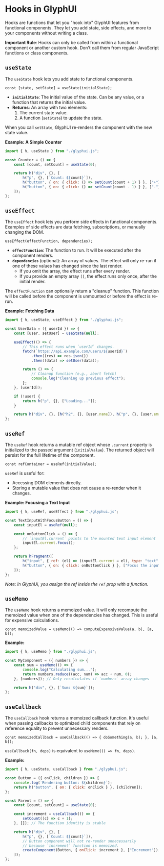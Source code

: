 # Hooks in GlyphUI

Hooks are functions that let you "hook into" GlyphUI features from functional components. They let you add state, side effects, and more to your components without writing a class.

**Important Rule**: Hooks can only be called from within a functional component or another custom hook. Don't call them from regular JavaScript functions or class components.

## `useState`

The `useState` hook lets you add state to functional components.

`const [state, setState] = useState(initialState);`

-   **`initialState`**: The initial value of the state. Can be any value, or a function that returns the initial value.
-   **Returns**: An array with two elements:
    1.  The current state value.
    2.  A function (`setState`) to update the state.

When you call `setState`, GlyphUI re-renders the component with the new state value.

**Example: A Simple Counter**

```javascript
import { h, useState } from "./glyphui.js";

const Counter = () => {
	const [count, setCount] = useState(0);

	return h("div", {}, [
		h("p", {}, [`Count: ${count}`]),
		h("button", { on: { click: () => setCount(count + 1) } }, ["+"]),
		h("button", { on: { click: () => setCount(count - 1) } }, ["-"]),
	]);
};
```

## `useEffect`

The `useEffect` hook lets you perform side effects in functional components. Examples of side effects are data fetching, subscriptions, or manually changing the DOM.

`useEffect(effectFunction, dependencies);`

-   **`effectFunction`**: The function to run. It will be executed after the component renders.
-   **`dependencies`** (optional): An array of values. The effect will only re-run if one of these values has changed since the last render.
    -   If you omit the array, the effect runs after every render.
    -   If you provide an empty array `[]`, the effect runs only once, after the initial render.

The `effectFunction` can optionally return a "cleanup" function. This function will be called before the component is unmounted or before the effect is re-run.

**Example: Fetching Data**

```javascript
import { h, useState, useEffect } from "./glyphui.js";

const UserData = ({ userId }) => {
	const [user, setUser] = useState(null);

	useEffect(() => {
		// This effect runs when `userId` changes.
		fetch(`https://api.example.com/users/${userId}`)
			.then((res) => res.json())
			.then((data) => setUser(data));

		return () => {
			// Cleanup function (e.g., abort fetch)
			console.log("Cleaning up previous effect");
		};
	}, [userId]);

	if (!user) {
		return h("p", {}, ["Loading..."]);
	}

	return h("div", {}, [h("h2", {}, [user.name]), h("p", {}, [user.email])]);
};
```

## `useRef`

The `useRef` hook returns a mutable ref object whose `.current` property is initialized to the passed argument (`initialValue`). The returned object will persist for the full lifetime of the component.

`const refContainer = useRef(initialValue);`

`useRef` is useful for:

-   Accessing DOM elements directly.
-   Storing a mutable value that does not cause a re-render when it changes.

**Example: Focusing a Text Input**

```javascript
import { h, useRef, useEffect } from "./glyphui.js";

const TextInputWithFocusButton = () => {
	const inputEl = useRef(null);

	const onButtonClick = () => {
		// `inputEl.current` points to the mounted text input element
		inputEl.current.focus();
	};

	return hFragment([
		h("input", { ref: (el) => (inputEl.current = el), type: "text" }),
		h("button", { on: { click: onButtonClick } }, ["Focus the input"]),
	]);
};
```

_Note: In GlyphUI, you assign the ref inside the `ref` prop with a function._

## `useMemo`

The `useMemo` hook returns a memoized value. It will only recompute the memoized value when one of the dependencies has changed. This is useful for expensive calculations.

`const memoizedValue = useMemo(() => computeExpensiveValue(a, b), [a, b]);`

**Example:**

```javascript
import { h, useMemo } from "./glyphui.js";

const MyComponent = ({ numbers }) => {
	const sum = useMemo(() => {
		console.log("Calculating sum...");
		return numbers.reduce((acc, num) => acc + num, 0);
	}, [numbers]); // Only recalculates if `numbers` array changes

	return h("div", {}, [`Sum: ${sum}`]);
};
```

## `useCallback`

The `useCallback` hook returns a memoized callback function. It's useful when passing callbacks to optimized child components that rely on reference equality to prevent unnecessary renders.

`const memoizedCallback = useCallback(() => { doSomething(a, b); }, [a, b]);`

`useCallback(fn, deps)` is equivalent to `useMemo(() => fn, deps)`.

**Example:**

```javascript
import { h, useState, useCallback } from "./glyphui.js";

const Button = ({ onClick, children }) => {
	console.log(`Rendering button: ${children}`);
	return h("button", { on: { click: onClick } }, [children]);
};

const Parent = () => {
	const [count, setCount] = useState(0);

	const increment = useCallback(() => {
		setCount((c) => c + 1);
	}, []); // The function identity is stable

	return h("div", {}, [
		h("p", {}, [`Count: ${count}`]),
		// Button component will not re-render unnecessarily
		// because `increment` function is memoized.
		createComponent(Button, { onClick: increment }, ["Increment"]),
	]);
};
```
